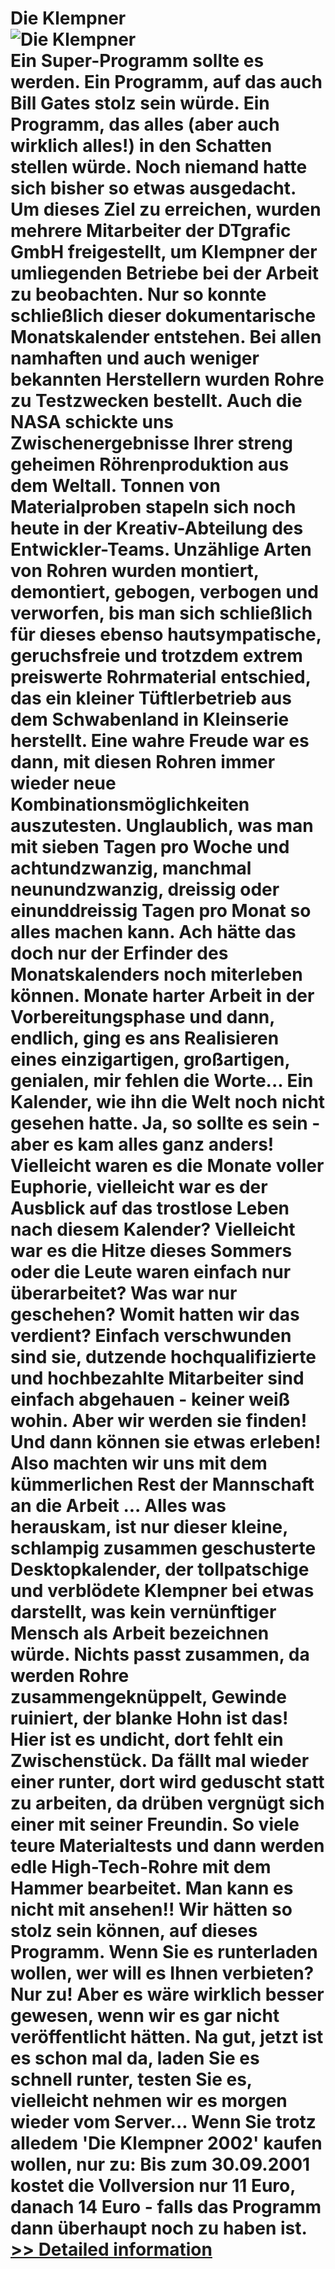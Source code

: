 # Die Klempner<br />![Die Klempner](https://mycommerce.akamaized.net/api/pimages/P147107/BIG/147107.GIF)<br />Ein Super-Programm sollte es werden. Ein Programm, auf das auch Bill Gates stolz sein würde. Ein Programm, das alles (aber auch wirklich alles!) in den Schatten stellen würde. Noch niemand hatte sich bisher so etwas ausgedacht. Um dieses Ziel zu erreichen, wurden mehrere Mitarbeiter der DTgrafic GmbH freigestellt, um Klempner der umliegenden Betriebe bei der Arbeit zu beobachten. Nur so konnte schließlich dieser dokumentarische Monatskalender entstehen. Bei allen namhaften und auch weniger bekannten Herstellern wurden Rohre zu Testzwecken bestellt. Auch die NASA schickte uns Zwischenergebnisse Ihrer streng geheimen Röhrenproduktion aus dem Weltall. Tonnen von Materialproben stapeln sich noch heute in der Kreativ-Abteilung des Entwickler-Teams. Unzählige Arten von Rohren wurden montiert, demontiert, gebogen, verbogen und verworfen, bis man sich schließlich für dieses ebenso hautsympatische, geruchsfreie und trotzdem extrem preiswerte Rohrmaterial entschied, das ein kleiner Tüftlerbetrieb aus dem Schwabenland in Kleinserie herstellt. Eine wahre Freude war es dann, mit diesen Rohren immer wieder neue Kombinationsmöglichkeiten auszutesten. Unglaublich, was man mit sieben Tagen pro Woche und achtundzwanzig, manchmal neunundzwanzig, dreissig oder einunddreissig Tagen pro Monat so alles machen kann. Ach hätte das doch nur der Erfinder des Monatskalenders noch miterleben können. Monate harter Arbeit in der Vorbereitungsphase und dann, endlich, ging es ans Realisieren eines einzigartigen, großartigen, genialen, mir fehlen die Worte... Ein Kalender, wie ihn die Welt noch nicht gesehen hatte. Ja, so sollte es sein - aber es kam alles ganz anders! Vielleicht waren es die Monate voller Euphorie, vielleicht war es der Ausblick auf das trostlose Leben nach diesem Kalender? Vielleicht war es die Hitze dieses Sommers oder die Leute waren einfach nur überarbeitet? Was war nur geschehen? Womit hatten wir das verdient? Einfach verschwunden sind sie, dutzende hochqualifizierte und hochbezahlte Mitarbeiter sind einfach abgehauen - keiner weiß wohin. Aber wir werden sie finden! Und dann können sie etwas erleben! Also machten wir uns mit dem kümmerlichen Rest der Mannschaft an die Arbeit ... Alles was herauskam, ist nur dieser kleine, schlampig zusammen geschusterte Desktopkalender, der tollpatschige und verblödete Klempner bei etwas darstellt, was kein vernünftiger Mensch als Arbeit bezeichnen würde. Nichts passt zusammen, da werden Rohre zusammengeknüppelt, Gewinde ruiniert, der blanke Hohn ist das! Hier ist es undicht, dort fehlt ein Zwischenstück. Da fällt mal wieder einer runter, dort wird geduscht statt zu arbeiten, da drüben vergnügt sich einer mit seiner Freundin. So viele teure Materialtests und dann werden edle High-Tech-Rohre mit dem Hammer bearbeitet. Man kann es nicht mit ansehen!! Wir hätten so stolz sein können, auf dieses Programm. Wenn Sie es runterladen wollen, wer will es Ihnen verbieten? Nur zu! Aber es wäre wirklich besser gewesen, wenn wir es gar nicht veröffentlicht hätten. Na gut, jetzt ist es schon mal da, laden Sie es schnell runter, testen Sie es, vielleicht nehmen wir es morgen wieder vom Server... Wenn Sie trotz alledem 'Die Klempner 2002' kaufen wollen, nur zu: Bis zum 30.09.2001 kostet die Vollversion nur 11 Euro, danach 14 Euro - falls das Programm dann überhaupt noch zu haben ist.<br />[>> Detailed information](https://secure.shareit.com/shareit/product.html?productid=147107&affiliateid=200057808)